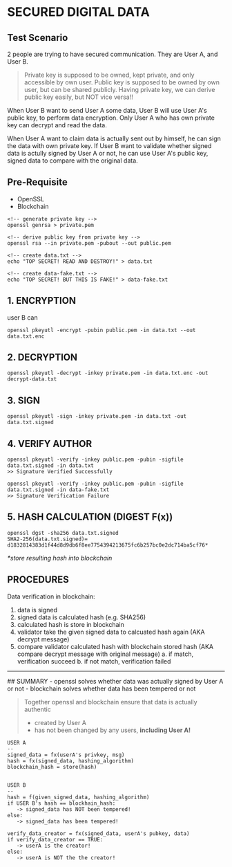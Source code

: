 SECURED DIGITAL DATA
=
## Test Scenario
2 people are trying to have secured communication. They are User A, and User B.

> Private key is supposed to be owned, kept private, and only accessible by own user.
Public key is supposed to be owned by own user, but can be shared publicly. Having private key, we can derive public key easily, but NOT vice versa!!

When User B want to send User A some data, User B will use User A's public key, to perform data encryption. Only User A who has own private key can decrypt and read the data.

When User A want to claim data is actually sent out by himself, he can sign the data with own private key. If User B want to validate whether signed data is actully signed by User A or not, he can use User A's public key, signed data to compare with the original data.

## Pre-Requisite
- OpenSSL
- Blockchain
```
<!-- generate private key -->
openssl genrsa > private.pem

<!-- derive public key from private key -->
openssl rsa --in private.pem -pubout --out public.pem

<!-- create data.txt -->
echo "TOP SECRET! READ AND DESTROY!" > data.txt

<!-- create data-fake.txt -->
echo "TOP SECRET! BUT THIS IS FAKE!" > data-fake.txt
```


## 1. ENCRYPTION
user B can 
```
openssl pkeyutl -encrypt -pubin public.pem -in data.txt --out data.txt.enc
```

## 2. DECRYPTION
```
openssl pkeyutl -decrypt -inkey private.pem -in data.txt.enc -out decrypt-data.txt
```

## 3. SIGN
```
openssl pkeyutl -sign -inkey private.pem -in data.txt -out data.txt.signed
```


## 4. VERIFY AUTHOR
```
openssl pkeyutl -verify -inkey public.pem -pubin -sigfile data.txt.signed -in data.txt
>> Signature Verified Successfully

openssl pkeyutl -verify -inkey public.pem -pubin -sigfile data.txt.signed -in data-fake.txt
>> Signature Verification Failure
```

## 5. HASH CALCULATION (DIGEST F(x))
```
openssl dgst -sha256 data.txt.signed
SHA2-256(data.txt.signed)= d1832814383d1f44d8d9db6f8ee7754394213675fc6b257bc0e2dc714ba5cf76*
```
*\*store resulting hash into blockchain*


## PROCEDURES
Data verification in blockchain:
1. data is signed
2. signed data is calculated hash (e.g. SHA256)
3. calculated hash is store in blockchain
4. validator take the given signed data to calcuated hash again (AKA decrypt message)
5. compare validator calculated hash with blockchain stored hash (AKA compare decrypt message with original message)
   a. if match, verification succeed
   b. if not match, verification failed

<hr>
## SUMMARY
- openssl solves whether data was actually signed by User A or not
- blockchain solves whether data has been tempered or not

> Together openssl and blockchain ensure that data is actually authentic
> - created by User A
> - has not been changed by any users, **including User A!**

```
USER A
--
signed_data = fx(userA's privkey, msg)
hash = fx(signed_data, hashing_algorithm)
blockchain_hash = store(hash)


USER B
--
hash = f(given_signed_data, hashing_algorithm)
if USER B's hash == blockhain_hash:
   -> signed_data has NOT been tempered!
else:
   -> signed_data has been tempered!

verify_data_creator = fx(signed_data, userA's pubkey, data)
if verify_data_creator == TRUE:
   -> userA is the creator!
else:
   -> userA is NOT the the creator!
```